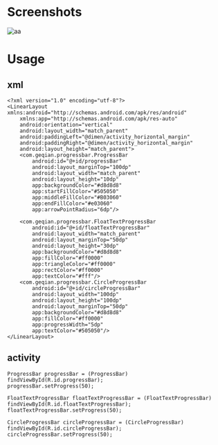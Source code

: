 Screenshots
====
![aa](https://github.com/geqiancrazy/geqiancrazy/blob/master/ProgressBar/Screenshots/screenshot.png)

Usage
===================================
xml
-----
    <?xml version="1.0" encoding="utf-8"?>
    <LinearLayout xmlns:android="http://schemas.android.com/apk/res/android"
        xmlns:app="http://schemas.android.com/apk/res-auto"
        android:orientation="vertical"
        android:layout_width="match_parent"
        android:paddingLeft="@dimen/activity_horizontal_margin"
        android:paddingRight="@dimen/activity_horizontal_margin"
        android:layout_height="match_parent">
        <com.geqian.progressbar.ProgressBar
            android:id="@+id/progressBar"
            android:layout_marginTop="100dp"
            android:layout_width="match_parent"
            android:layout_height="10dp"
            app:backgroundColor="#d8d8d8"
            app:startFillColor="#505050"
            app:middleFillColor="#B03060"
            app:endFillColor="#e03060"
            app:arrowPointRadius="6dp"/>

        <com.geqian.progressbar.FloatTextProgressBar
            android:id="@+id/floatTextProgressBar"
            android:layout_width="match_parent"
            android:layout_marginTop="50dp"
            android:layout_height="30dp"
            app:backgroundColor="#d8d8d8"
            app:fillColor="#ff0000"
            app:triangleColor="#ff0000"
            app:rectColor="#ff0000"
            app:textColor="#fff"/>
        <com.geqian.progressbar.CircleProgressBar
            android:id="@+id/circleProgressBar"
            android:layout_width="100dp"
            android:layout_height="100dp"
            android:layout_marginTop="50dp"
            app:backgroundColor="#d8d8d8"
            app:fillColor="#ff0000"
            app:progressWidth="5dp"
            app:textColor="#505050"/>    
    </LinearLayout>
activity
-----
    ProgressBar progressBar = (ProgressBar) findViewById(R.id.progressBar);
    progressBar.setProgress(50);
    
    FloatTextProgressBar floatTextProgressBar = (FloatTextProgressBar) findViewById(R.id.floatTextProgressBar);
    floatTextProgressBar.setProgress(50);
    
    CircleProgressBar circleProgressBar = (CircleProgressBar) findViewById(R.id.circleProgressBar);
    circleProgressBar.setProgress(50);
    
    
